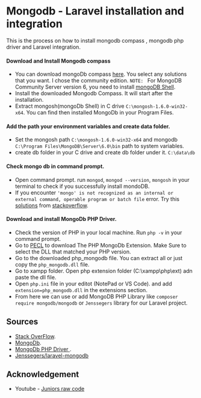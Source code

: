 # Mongodb - Laravel installation and integration
This is the process on how to install mongodb compass , mongodb php driver and Laravel integration.
#### Download and Install Mongodb compass
- You can download mongoDb compass [here](https://www.mongodb.com/try/download/compass). You select any solutions that you want. I chose the community edition. `NOTE: ` For MongoDB Community Server version 6, you need to install [mongoDB Shell](https://www.mongodb.com/try/download/shell).
- Install the downloaded  Mongodb Compass. It will start after the installation.
- Extract mongosh(mongoDb Shell) in C drive `C:\mongosh-1.6.0-win32-x64`. You can find then installed MongoDb in your Program Files.
#### Add the path your environment variables and create data folder.
- Set  the mongosh path `C:\mongosh-1.6.0-win32-x64` and mongodb `C:\Program Files\MongoDB\Server\6.0\bin` path to system variables.
- create db folder in your C drive and create db folder under it. `C:\data\db`
#### Check mongo db in command prompt.
- Open command prompt. run `mongod`, `mongod --version`, `mongosh` in your terminal to check if you successfully install mondoDB.
- If you encounter `'mongo' is not recognized as an internal or external command, operable program or batch file` error. Try this [solutions](https://stackoverflow.com/questions/51224959/mongo-is-not-recognized-as-an-internal-or-external-command-operable-program-o) from [stackoverflow](https://stackoverflow.com/questions/51224959/mongo-is-not-recognized-as-an-internal-or-external-command-operable-program-o).
#### Download and install MongoDb PHP Driver.
- Check the version of PHP in your local machine. Run `php -v` in your command prompt. 
- Go to [PECL](https://pecl.php.net/package/mongodb/1.8.0beta1/windows) to download The PHP MongoDb Extension. Make Sure to select the DLL that matched your PHP version.
- Go to the downloaded php_mongodb file. You can extract all or just copy the `php_mongodb.dll` file. 
- Go to xampp folder. Open php extension folder (C:\xampp\php\ext) adn paste the dll file.
- Open `php.ini` file in your editot (NotePad or VS Code). and add `extension=php_mongodb.dll` in the extensions section. 
- From here we can use or add MongoDB PHP Library like `composer require mongodb/mongodb` or `Jenssegers` library for our Laravel project.
## Sources 
- [Stack OverFlow](https://stackoverflow.com/).
- [MongoDb](https://www.mongodb.com/home).
- [MongoDb PHP Driver ](https://www.mongodb.com/docs/drivers/php/).
- [Jenssegers/laravel-mongodb](https://github.com/jenssegers/laravel-mongodb)
## Acknowledgement
- Youtube - [Juniors raw code](https://www.youtube.com/watch?v=QAMl_fZIGE0&t=16s)
